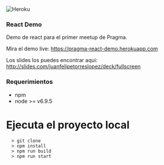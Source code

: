 ![Heroku](https://heroku-badge.herokuapp.com/?app=pragma-react-demo&style=flat&svg=1&root=home)

### React Demo
Demo de react para el primer meetup de Pragma.

Mira el demo live: https://pragma-react-demo.herokuapp.com

Los slides los puedes encontrar aqui: http://slides.com/juanfelipetorreslopez/deck/fullscreen


### Requerimientos
- npm
- node >= v6.9.5

# Ejecuta el proyecto local
```
  > git clone
  > npm install
  > npm run build
  > npm run start
```

